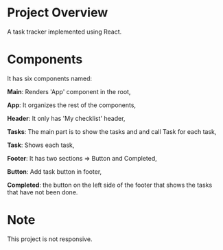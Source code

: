 # Project Overview

A task tracker implemented using React.

# Components

It has six components named:

**Main**: Renders 'App' component in the root,

**App**: It organizes the rest of the components,

**Header**: It only has 'My checklist' header,

**Tasks**: The main part is to show the tasks and and call Task for each task,

**Task**: Shows each task,

**Footer**: It has two sections => Button and Completed,

**Button**: Add task button in footer,

**Completed**: the button on the left side of the footer that shows the tasks that have not been done.

# Note

This project is not responsive.
